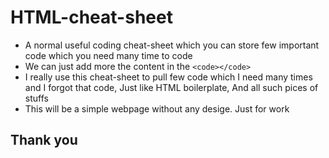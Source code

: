 # HTML-cheat-sheet
- A normal useful coding cheat-sheet which you can store few important code which you need many time to code
- We can just add more the content in the `<code></code>`
- I really use this cheat-sheet to pull few code which I need many times and I forgot that code, Just like HTML boilerplate, And all such pices of stuffs
- This will be a simple webpage without any desige. Just for work


## Thank you
